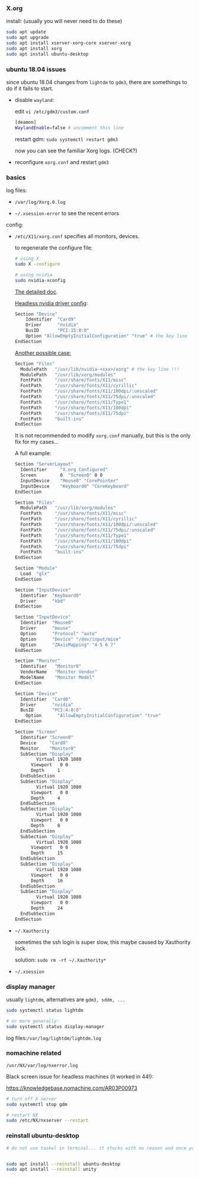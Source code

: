 ### X.org

install: (usually you will never need to do these)

```bash
sudo apt update 
sudo apt upgrade
sudo apt install xserver-xorg-core xserver-xorg
sudo apt install xorg 
sudo apt install ubuntu-desktop
```



### ubuntu 18.04 issues

since ubuntu 18.04 changes from `lightdm` to `gdm3`, there are somethings to do if it fails to start.

* disable `wayland`:

  edit `vi /etc/gdm3/custom.conf`

  ```bash
  [deamon]
  WaylandEnable=false # uncomment this line
  ```

  restart gdm: `sudo systemctl restart gdm3`

  now you can see the familiar Xorg logs. (CHECK?)

* reconfigure `xorg.conf` and restart `gdm3`





### basics

log files:

* `/var/log/Xorg.0.log`

* `~/.xsession-error`  to see the recent errors

  

config:

* `/etc/X11/xorg.conf`  specifies all monitors, devices.

  to regenerate the configure file:

  ```bash
  # using X
  sudo X -configure
  
  # using nvidia
  sudo nvidia-xconfig
  ```

  [The detailed doc](https://www.x.org/releases/current/doc/man/man5/xorg.conf.5.xhtml).

  [Headless nvidia driver config](https://unix.stackexchange.com/questions/211637/how-do-i-get-x-to-start-without-a-monitor-attached-while-using-nvidia-drivers):

  ```bash
  Section "Device"
      Identifier  "Card9"
      Driver      "nvidia"
      BusID       "PCI:15:0:0"
      Option "AllowEmptyInitialConfiguration" "true" # the key line
  EndSection
  ```
  
  [Another possible case:](https://bbs.archlinux.org/viewtopic.php?id=258201)
  
  ```bash
  Section "Files"
  	ModulePath   "/usr/lib/nvidia-<xxx>/xorg" # the key line !!!
  	ModulePath   "/usr/lib/xorg/modules"
  	FontPath     "/usr/share/fonts/X11/misc"
  	FontPath     "/usr/share/fonts/X11/cyrillic"
  	FontPath     "/usr/share/fonts/X11/100dpi/:unscaled"
  	FontPath     "/usr/share/fonts/X11/75dpi/:unscaled"
  	FontPath     "/usr/share/fonts/X11/Type1"
  	FontPath     "/usr/share/fonts/X11/100dpi"
  	FontPath     "/usr/share/fonts/X11/75dpi"
  	FontPath     "built-ins"
  EndSection
  ```
  
  It is not recommended to modify `xorg.conf` manually, but this is the only fix for my cases...
  
  A full example:
  
  ```bash
  Section "ServerLayout"
  	Identifier     "X.org Configured"
  	Screen         0  "Screen0" 0 0
  	InputDevice    "Mouse0" "CorePointer"
  	InputDevice    "Keyboard0" "CoreKeyboard"
  EndSection
  
  Section "Files"
  	ModulePath   "/usr/lib/xorg/modules"
  	FontPath     "/usr/share/fonts/X11/misc"
  	FontPath     "/usr/share/fonts/X11/cyrillic"
  	FontPath     "/usr/share/fonts/X11/100dpi/:unscaled"
  	FontPath     "/usr/share/fonts/X11/75dpi/:unscaled"
  	FontPath     "/usr/share/fonts/X11/Type1"
  	FontPath     "/usr/share/fonts/X11/100dpi"
  	FontPath     "/usr/share/fonts/X11/75dpi"
  	FontPath     "built-ins"
  EndSection
  
  Section "Module"
  	Load  "glx"
  EndSection
  
  Section "InputDevice"
  	Identifier  "Keyboard0"
  	Driver      "kbd"
  EndSection
  
  Section "InputDevice"
  	Identifier  "Mouse0"
  	Driver      "mouse"
  	Option	    "Protocol" "auto"
  	Option	    "Device" "/dev/input/mice"
  	Option	    "ZAxisMapping" "4 5 6 7"
  EndSection
  
  Section "Monitor"
  	Identifier   "Monitor0"
  	VendorName   "Monitor Vendor"
  	ModelName    "Monitor Model"
  EndSection
  
  Section "Device"
  	Identifier  "Card0"
  	Driver      "nvidia"
  	BusID       "PCI:4:0:0"
      Option      "AllowEmptyInitialConfiguration" "true"
  EndSection
  
  Section "Screen"
  	Identifier "Screen0"
  	Device     "Card0"
  	Monitor    "Monitor0"
  	SubSection "Display"
          Virtual 1920 1080
  		Viewport   0 0
  		Depth     1
  	EndSubSection
  	SubSection "Display"
          Virtual 1920 1080
  		Viewport   0 0
  		Depth     4
  	EndSubSection
  	SubSection "Display"
          Virtual 1920 1080
  		Viewport   0 0
  		Depth     8
  	EndSubSection
  	SubSection "Display"
          Virtual 1920 1080
  		Viewport   0 0
  		Depth     15
  	EndSubSection
  	SubSection "Display"
          Virtual 1920 1080
  		Viewport   0 0
  		Depth     16
  	EndSubSection
  	SubSection "Display"
          Virtual 1920 1080
  		Viewport   0 0
  		Depth     24
  	EndSubSection
  EndSection
  ```
  
  
  
* `~/.Xauthority`

  sometimes the ssh login is super slow, this maybe caused by Xauthority lock.

  solution: `sudo rm -rf ~/.Xauthority*`

  

* `~/.xsession`

  

  

### display manager

usually `lightdm`, alternatives are `gdm3, sddm, ...`

```bash
sudo systemctl status lightdm

# or more generally:
sudo systemctl status display-manager
```

log files:`/var/log/lightdm/lightdm.log`





### nomachine related

```
/usr/NX/var/log/nxerror.log
```

Black screen issue for headless machines (it worked in 44!):

https://knowledgebase.nomachine.com/AR03P00973

```bash
# turn off X server
sudo systemctl stop gdm

# restart NX
sudo /etc/NX/nxserver --restart
```



### reinstall ubuntu-desktop

```bash
# do not use taskel in terminal... it stucks with no reason and once you unfocus from the tab, it somewhat freezes..


sudo apt install --reinstall ubuntu-desktop
sudo apt install --reinstall unity
```


